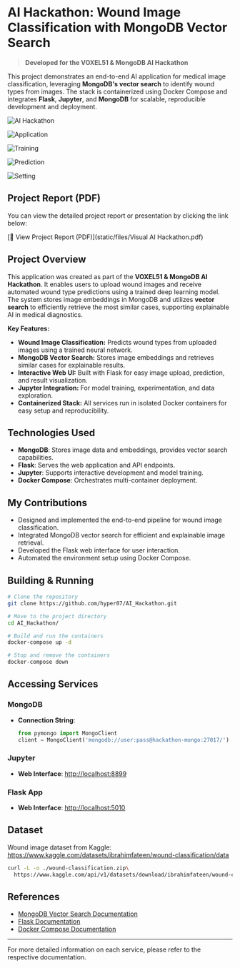 # AI Hackathon: Wound Image Classification with MongoDB Vector Search

> **Developed for the VOXEL51 & MongoDB AI Hackathon**

This project demonstrates an end-to-end AI application for medical image classification, leveraging **MongoDB's vector search** to identify wound types from images. The stack is containerized using Docker Compose and integrates **Flask**, **Jupyter**, and **MongoDB** for scalable, reproducible development and deployment.

![AI Hackathon](files/images/AI_Hackathon.png)

![Application](files/images/main.png)

![Training](files/images/training.png)

![Prediction](files/images/prediction.png)

![Setting](files/images/settings.png)

## Project Report (PDF)

You can view the detailed project report or presentation by clicking the link below:

[📄 View Project Report (PDF)](static/files/Visual AI Hackathon.pdf)


## Project Overview

This application was created as part of the **VOXEL51 & MongoDB AI Hackathon**. It enables users to upload wound images and receive automated wound type predictions using a trained deep learning model. The system stores image embeddings in MongoDB and utilizes **vector search** to efficiently retrieve the most similar cases, supporting explainable AI in medical diagnostics.

**Key Features:**
- **Wound Image Classification:** Predicts wound types from uploaded images using a trained neural network.
- **MongoDB Vector Search:** Stores image embeddings and retrieves similar cases for explainable results.
- **Interactive Web UI:** Built with Flask for easy image upload, prediction, and result visualization.
- **Jupyter Integration:** For model training, experimentation, and data exploration.
- **Containerized Stack:** All services run in isolated Docker containers for easy setup and reproducibility.

## Technologies Used

- **MongoDB**: Stores image data and embeddings, provides vector search capabilities.
- **Flask**: Serves the web application and API endpoints.
- **Jupyter**: Supports interactive development and model training.
- **Docker Compose**: Orchestrates multi-container deployment.

## My Contributions

- Designed and implemented the end-to-end pipeline for wound image classification.
- Integrated MongoDB vector search for efficient and explainable image retrieval.
- Developed the Flask web interface for user interaction.
- Automated the environment setup using Docker Compose.

## Building & Running

```sh
# Clone the repository
git clone https://github.com/hyper07/AI_Hackathon.git

# Move to the project directory
cd AI_Hackathon/

# Build and run the containers
docker-compose up -d

# Stop and remove the containers
docker-compose down
```

## Accessing Services

### MongoDB

- **Connection String**:
  ```python
  from pymongo import MongoClient
  client = MongoClient('mongodb://user:pass@hackathon-mongo:27017/')
  ```

### Jupyter

- **Web Interface**: [http://localhost:8899](http://localhost:8899)

### Flask App

- **Web Interface**: [http://localhost:5010](http://localhost:5010)

## Dataset

Wound image dataset from Kaggle:  
https://www.kaggle.com/datasets/ibrahimfateen/wound-classification/data

```bash
curl -L -o ./wound-classification.zip\
  https://www.kaggle.com/api/v1/datasets/download/ibrahimfateen/wound-classification
```

## References

- [MongoDB Vector Search Documentation](https://www.mongodb.com/docs/atlas/atlas-search/vector-search/)
- [Flask Documentation](https://flask.palletsprojects.com/)
- [Docker Compose Documentation](https://docs.docker.com/compose/)

---

For more detailed information on each service, please refer to the respective documentation.